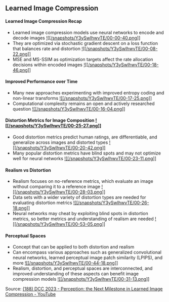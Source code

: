 ## Learned Image Compression
#### Learned Image Compression Recap
- Learned image compression models use neural networks to encode and decode images [![[/snapshots/Y3ySwIhwvTE/00-00-40.png]]](<https://youtu.be/Y3ySwIhwvTE?t=37s>)
- They are optimized via stochastic gradient descent on a loss function that balances rate and distortion [![[/snapshots/Y3ySwIhwvTE/00-08-22.png]]](<https://youtu.be/Y3ySwIhwvTE?t=500s>)
- MSE and MS-SSIM as optimization targets affect the rate allocation decisions within encoded images [![[/snapshots/Y3ySwIhwvTE/00-18-46.png]]](<https://youtu.be/Y3ySwIhwvTE?t=1121s>)

#### Improved Performance over Time
- Many new approaches experimenting with improved entropy coding and non-linear transforms [![[/snapshots/Y3ySwIhwvTE/00-17-25.png]]](<https://youtu.be/Y3ySwIhwvTE?t=1042s>)
- Computational complexity remains an open and actively researched question [![[/snapshots/Y3ySwIhwvTE/00-16-04.png]]](<https://youtu.be/Y3ySwIhwvTE?t=962s>)

#### Distortion Metrics for Image Composition [![[/snapshots/Y3ySwIhwvTE/00-25-27.png]]](<https://youtu.be/Y3ySwIhwvTE?t=1525s>)
- Good distortion metrics predict human ratings, are differentiable, and generalize across images and distorted types [![[/snapshots/Y3ySwIhwvTE/00-20-42.png]]](<https://youtu.be/Y3ySwIhwvTE?t=1239s>)
- Many popular distortion metrics have blind spots and may not optimize well for neural networks [![[/snapshots/Y3ySwIhwvTE/00-23-11.png]]](<https://youtu.be/Y3ySwIhwvTE?t=1388s>)

#### Realism vs Distortion
- Realism focuses on no-reference metrics, which evaluate an image without comparing it to a reference image [![[/snapshots/Y3ySwIhwvTE/00-28-03.png]]](<https://youtu.be/Y3ySwIhwvTE?t=1681s>)
- Data sets with a wider variety of distortion types are needed for evaluating distortion metrics [![[/snapshots/Y3ySwIhwvTE/00-26-18.png]]](<https://youtu.be/Y3ySwIhwvTE?t=1575s>)
- Neural networks may cheat by exploiting blind spots in distortion metrics, so better metrics and understanding of realism are needed [![[/snapshots/Y3ySwIhwvTE/00-53-05.png]]](<https://youtu.be/Y3ySwIhwvTE?t=3184s>)

#### Perceptual Spaces
- Concept that can be applied to both distortion and realism 
- Can encompass various approaches such as generalized convolutional neural networks, learned perceptual image patch similarity (LPIPS), and more [![[/snapshots/Y3ySwIhwvTE/00-44-18.png]]](<https://youtu.be/Y3ySwIhwvTE?t=2652s>)
- Realism, distortion, and perceptual spaces are interconnected, and improved understanding of these aspects can benefit image compression models [![[/snapshots/Y3ySwIhwvTE/00-31-13.png]]](<https://youtu.be/Y3ySwIhwvTE?t=1867s>)

Source: [(188) DCC 2023 - Perception: the Next Milestone in Learned Image Compression - YouTube](https://www.youtube.com/watch?v=Y3ySwIhwvTE)

